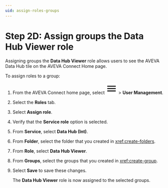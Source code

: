 ```yaml
---
uid: assign-roles-groups
---
```


# Step 2D: Assign groups the Data Hub Viewer role

Assigning groups the **Data Hub Viewer** role allows users to see the AVEVA Data Hub tile on the AVEVA Connect Home page.

To assign roles to a group:

1. From the AVEVA Connect home page, select ![menu](../../../../../_icons/default/menu.svg) > **User Management**.

1. Select the **Roles** tab.

1. Select **Assign role**.

1. Verify that the **Service role** option is selected.

1. From **Service**, select **Data Hub (Int)**.

1. From **Folder**, select the folder that you created in <xref:create-folders>.

1. From **Role**, select **Data Hub Viewer**.

1. From **Groups**, select the groups that you created in <xref:create-group>.

1. Select **Save** to save these changes.

   The **Data Hub Viewer** role is now assigned to the selected groups.
